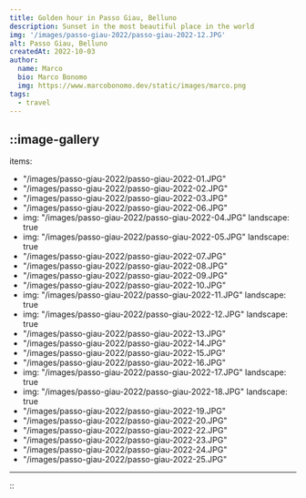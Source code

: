 ```yaml
---
title: Golden hour in Passo Giau, Belluno
description: Sunset in the most beautiful place in the world
img: '/images/passo-giau-2022/passo-giau-2022-12.JPG'
alt: Passo Giau, Belluno
createdAt: 2022-10-03
author:
  name: Marco
  bio: Marco Bonomo
  img: https://www.marcobonomo.dev/static/images/marco.png
tags:
  - travel
---
```



::image-gallery
---
items: 
- "/images/passo-giau-2022/passo-giau-2022-01.JPG"
- "/images/passo-giau-2022/passo-giau-2022-02.JPG"
- "/images/passo-giau-2022/passo-giau-2022-03.JPG"
- "/images/passo-giau-2022/passo-giau-2022-06.JPG"
- img: "/images/passo-giau-2022/passo-giau-2022-04.JPG"
  landscape: true
- img: "/images/passo-giau-2022/passo-giau-2022-05.JPG"
  landscape: true
- "/images/passo-giau-2022/passo-giau-2022-07.JPG"
- "/images/passo-giau-2022/passo-giau-2022-08.JPG"
- "/images/passo-giau-2022/passo-giau-2022-09.JPG"
- "/images/passo-giau-2022/passo-giau-2022-10.JPG"
- img: "/images/passo-giau-2022/passo-giau-2022-11.JPG"
  landscape: true
- img: "/images/passo-giau-2022/passo-giau-2022-12.JPG"
  landscape: true
- "/images/passo-giau-2022/passo-giau-2022-13.JPG"
- "/images/passo-giau-2022/passo-giau-2022-14.JPG"
- "/images/passo-giau-2022/passo-giau-2022-15.JPG"
- "/images/passo-giau-2022/passo-giau-2022-16.JPG"
- img: "/images/passo-giau-2022/passo-giau-2022-17.JPG"
  landscape: true
- img: "/images/passo-giau-2022/passo-giau-2022-18.JPG"
  landscape: true
- "/images/passo-giau-2022/passo-giau-2022-19.JPG"
- "/images/passo-giau-2022/passo-giau-2022-20.JPG"
- "/images/passo-giau-2022/passo-giau-2022-22.JPG"
- "/images/passo-giau-2022/passo-giau-2022-23.JPG"
- "/images/passo-giau-2022/passo-giau-2022-24.JPG"
- "/images/passo-giau-2022/passo-giau-2022-25.JPG"

---
::

